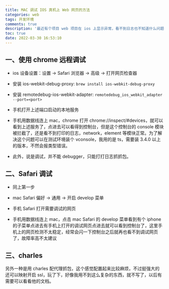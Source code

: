 ```yaml
---
title: MAC 调试 IOS 真机上 Web 网页的方法
categories: web
tags: 开发环境
comments: true
description: '最近有个项目 web 项目在 ios 上显示异常，看不到日志也不知道什么问题。网上有很多实现方法，看了看都是抄来抄去的，细节不是很全，我就记录下自己的操作过程吧，免得下次忘了难找。'
toc: true
date: 2022-03-30 16:53:10
---
```


## 一、使用 chrome 远程调试

- ios 设备设置：设置 -> Safari 浏览器 -> 高级 -> 打开网页检查器
  
- 安装 ios-webkit-debug-proxy: `brew install ios-webkit-debug-proxy`

- 安装 remotedebug-ios-webkit-adapter: `remotedebug_ios_webkit_adapter --port=<port>`

- 手机打开上述端口启动的本地服务

- 手机用数据线连上 mac，chrome 打开 chrome://inspect/#devices，就可以看到上述服务了，点进去可以看得到控制台，但是这个控制台的 console 模块被拦截了，还是看不到打印的日志，network，element 等模块正常。为了解决这个问题可以在测试环境装个 vconsole，我用的是 ts，需要装 3.4.0 以上的版本，不然会报类型错误。

- 此外，说是调试，并不能 debugger，只能打打日志抓抓包。

## 二、Safari 调试

- 同上第一步

- mac Safari 偏好 -> 通用 -> 开启 develop 菜单

- 手机 Safari 打开需要调试的网页

- 手机用数据线连上 mac，点击 mac Safari 的 develop 菜单看到有个 iphone 的子菜单点进去有手机上打开的调试网页点进去就可以看到控制台了，这里手机上的网页检测不太稳定，经常会闪一下控制台之后就再也看不到调试网页了，故障率高不太建议

## 三、charles

另外一种是用 charles 配代理抓包，这个感觉配置起来比较麻烦，不过挺强大的还可以映射开启 ssl，玩了下，好像我用不到这么复杂的东西，就不写了，以后有需要可以看看他的文档。